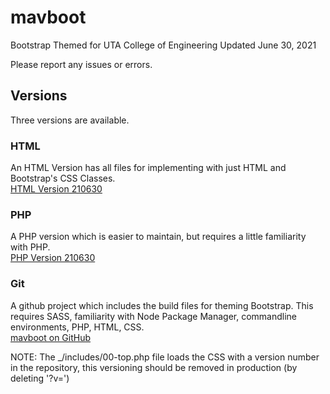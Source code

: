 # mavboot
Bootstrap Themed for UTA College of Engineering 
Updated June 30, 2021

Please report any issues or errors.

## Versions 
Three versions are available.

### HTML
An HTML Version has all files for implementing with just HTML and Bootstrap's CSS Classes.  
[HTML Version 210630](https://github.com/ChrispyWood/mavboot/raw/master/___versions/mavboot_html_210630.zip)

### PHP
A PHP version which is easier to maintain, but requires a little familiarity with PHP.  
[PHP Version 210630](https://github.com/ChrispyWood/mavboot/raw/master/___versions/mavboot_php_210630.zip)

### Git
A github project which includes the build files for theming Bootstrap.  This requires SASS, familiarity with Node Package Manager, commandline environments, PHP, HTML, CSS.  
[mavboot on GitHub](https://github.com/ChrispyWood/mavboot/)  

NOTE: The _/includes/00-top.php file loads the CSS with a version number in the repository, this versioning should be removed in production (by deleting '?v=<?php echo rand(0,30000000);?>')
